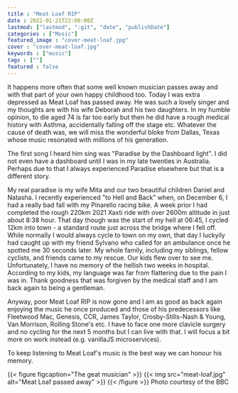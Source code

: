 ```yaml
---
title : "Meat Loaf RIP"
date : 2022-01-21T22:00:00Z
lastmod: ["lastmod", ":git", "date", "publishDate"]
categories : ["Music"]
featured_image : "cover-meat-loaf.jpg"
cover : "cover-meat-loaf.jpg"
keywords : ["music"]
tags : [""]
featured : false
---
```


It happens more often that some well known musician passes away and with that part of your own happy childhood too. Today I was extra depressed as Meat Loaf has passed away. He was such a lovely singer and my thoughts are with his wife Deborah and his two daughters. In my humble opinion, to die aged 74 is far too early but then he did have a rough medical history with Asthma, accidentally falling off the stage etc. Whatever the cause of death was, we will miss the wonderful bloke from Dallas, Texas whose music resonated with millions of his generation.

The first song I heard him sing was "Paradise by the Dashboard light". I did not even have a dashboard until I was in my late twenties in Australia. Perhaps due to that I always experienced Paradise elsewhere but that is a different story. 

My real paradise is my wife Mita and our two beautiful children Daniel and Natasha. I recently experienced "to Hell and Back" when, on December 6, I had a really bad fall with my Pinarello racing bike. A week prior I had completed the rough 220km 2021 Xaxti ride with over 2600m altitude in just about 8:38 hour. That day though was the start of my hell at 06:45, I cycled 12km into town - a standard route just across the bridge where I fell off. While normally I would always cycle to town on my own, that day I luckyily had caught up with my friend Sylvano who called for an ambulance once he spotted me 30 seconds later. My whole family, including my siblings, fellow cyclists, and friends came to my rescue. Our kids flew over to see me. Unfortunately, I have no memory of the hellish two weeks in hospital. According to my kids, my language was far from flattering due to the pain I was in. Thank goodness that was forgiven by the medical staff and I am back again to being a gentleman.

Anyway, poor Meat Loaf RIP is now gone and I am as good as back again enjoying the music he once produced and those of his predecessors like Fleetwood Mac, Genesis, CCR, James Taylor, Crosby-Stills-Nash & Young, Van Morrison, Rolling Stone's etc. I have to face one more clavicle surgery and no cycling for the next 5 months but I can live with that. I will focus a bit more on work instead (e.g. vanillaJS microservices).

To keep listening to Meat Loaf's music is the best way we can honour his memory.

{{< figure figcaption="The geat musician" >}}
	{{< img src="meat-loaf.jpg" alt="Meat Loaf passed away" >}}
{{< /figure >}} Photo courtesy of the BBC

